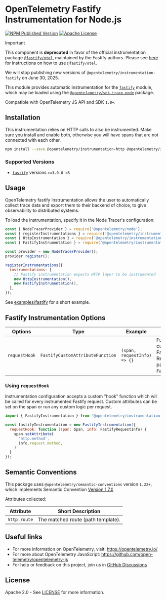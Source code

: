 # OpenTelemetry Fastify Instrumentation for Node.js

[![NPM Published Version][npm-img]][npm-url]
[![Apache License][license-image]][license-image]

> [!IMPORTANT]
> This component is **deprecated** in favor of the official instrumentation package [`@fastify/otel`](https://www.npmjs.com/package/@fastify/otel), maintained by the Fastify authors.
> Please see [here](https://github.com/fastify/otel?tab=readme-ov-file#usage) for instructions on how to use `@fastify/otel`.
>
> We will stop publishing new versions of `@opentelemetry/instrumentation-fastify` on June 30, 2025.

This module provides automatic instrumentation for the [`fastify`](https://www.fastify.dev/) module, which may be loaded using the [`@opentelemetry/sdk-trace-node`](https://github.com/open-telemetry/opentelemetry-js/tree/main/packages/opentelemetry-sdk-trace-node) package.

Compatible with OpenTelemetry JS API and SDK `1.0+`.

## Installation

This instrumentation relies on HTTP calls to also be instrumented. Make sure you install and enable both, otherwise you will have spans that are not connected with each other.

```bash
npm install --save @opentelemetry/instrumentation-http @opentelemetry/instrumentation-fastify
```

### Supported Versions

- [`fastify`](https://www.npmjs.com/package/fastify) versions `>=3.0.0 <5`

## Usage

OpenTelemetry fastify Instrumentation allows the user to automatically collect trace data and export them to their backend of choice, to give observability to distributed systems.

To load the instrumentation, specify it in the Node Tracer's configuration:

```js
const { NodeTracerProvider } = require('@opentelemetry/node');
const { registerInstrumentations } = require('@opentelemetry/instrumentation');
const { HttpInstrumentation } = require('@opentelemetry/instrumentation-http');
const { FastifyInstrumentation } = require('@opentelemetry/instrumentation-fastify');

const provider = new NodeTracerProvider();
provider.register();

registerInstrumentations({
  instrumentations: [
    // Fastify instrumentation expects HTTP layer to be instrumented
    new HttpInstrumentation(),
    new FastifyInstrumentation(),
  ],
});
```

See [examples/fastify](https://github.com/open-telemetry/opentelemetry-js-contrib/tree/main/examples/fastify) for a short example.

## Fastify Instrumentation Options

| Options        | Type                         | Example                          | Description                                                                    |
| -------------- | ---------------------------- | -------------------------------- | ------------------------------------------------------------------------------ |
| `requestHook`  | `FastifyCustomAttributeFunction` | `(span, requestInfo) => {}`       | Function for adding custom attributes to Fastify requests. Receives parameters: `Span, FastifyRequestInfo`. |

### Using `requestHook`

Instrumentation configuration accepts a custom "hook" function which will be called for every instrumented Fastify request. Custom attributes can be set on the span or run any custom logic per request.

```javascript
import { FastifyInstrumentation } from "@opentelemetry/instrumentation-fastify"

const fastifyInstrumentation = new FastifyInstrumentation({
  requestHook: function (span: Span, info: FastifyRequestInfo) {
    span.setAttribute(
      'http.method',
      info.request.method,
    )
  }
});
```

## Semantic Conventions

This package uses `@opentelemetry/semantic-conventions` version `1.22+`, which implements Semantic Convention [Version 1.7.0](https://github.com/open-telemetry/opentelemetry-specification/blob/v1.7.0/semantic_conventions/README.md)

Attributes collected:

| Attribute    | Short Description                  |
| ------------ | ---------------------------------- |
| `http.route` | The matched route (path template). |

## Useful links

- For more information on OpenTelemetry, visit: <https://opentelemetry.io/>
- For more about OpenTelemetry JavaScript: <https://github.com/open-telemetry/opentelemetry-js>
- For help or feedback on this project, join us in [GitHub Discussions][discussions-url]

## License

Apache 2.0 - See [LICENSE][license-url] for more information.

[discussions-url]: https://github.com/open-telemetry/opentelemetry-js/discussions
[license-url]: https://github.com/open-telemetry/opentelemetry-js-contrib/blob/main/LICENSE
[license-image]: https://img.shields.io/badge/license-Apache_2.0-green.svg?style=flat
[npm-url]: https://www.npmjs.com/package/@opentelemetry/instrumentation-fastify
[npm-img]: https://badge.fury.io/js/%40opentelemetry%2Finstrumentation-fastify.svg
